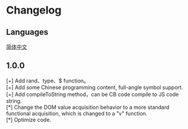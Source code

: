 # Changelog

## Languages

[简体中文](./CHANGELOG.zh-CN.md)

## 1.0.0

[+] Add rand、type、$ function。  
[+] Add some Chinese programming content, full-angle symbol support.  
[+] Add compileToString method，can be CB code compile to JS code string.  
[\*] Change the DOM value acquisition behavior to a more standard functional acquisition, which is changed to a "v" function.  
[\*] Optimize code.